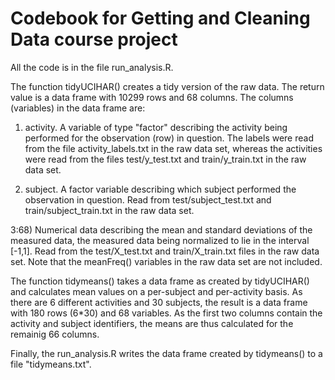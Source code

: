 Codebook for Getting and Cleaning Data course project
=====================================================

All the code is in the file run_analysis.R. 

The function tidyUCIHAR() creates a tidy version of the raw data. The
return value is a data frame with 10299 rows and 68 columns. The
columns (variables) in the data frame are:

1) activity. A variable of type "factor" describing the activity being
performed for the observation (row) in question. The labels were read
from the file activity_labels.txt in the raw data set, whereas the
activities were read from the files test/y_test.txt and
train/y_train.txt in the raw data set.

2) subject. A factor variable describing which subject performed the
observation in question. Read from test/subject_test.txt and
train/subject_train.txt in the raw data set.

3:68) Numerical data describing the mean and standard deviations of
the measured data, the measured data being normalized to lie in the
interval [-1,1]. Read from the test/X_test.txt and train/X_train.txt
files in the raw data set. Note that the meanFreq() variables in the
raw data set are not included.

The function tidymeans() takes a data frame as created by tidyUCIHAR()
and calculates mean values on a per-subject and per-activity basis. As
there are 6 different activities and 30 subjects, the result is a data
frame with 180 rows (6*30) and 68 variables. As the first two columns
contain the activity and subject identifiers, the means are thus
calculated for the remainig 66 columns.

Finally, the run_analysis.R writes the data frame created by
tidymeans() to a file "tidymeans.txt".
